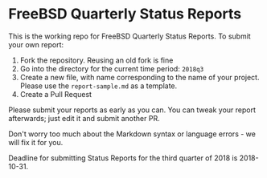 FreeBSD Quarterly Status Reports
================================

This is the working repo for FreeBSD Quarterly Status Reports.
To submit your own report:

1. Fork the repository.  Reusing an old fork is fine
2. Go into the directory for the current time period: `2018q3`
3. Create a new file, with name corresponding to the
   name of your project.  Please use the `report-sample.md`
   as a template.
4. Create a Pull Request

Please submit your reports as early as you can.  You can tweak
your report afterwards; just edit it and submit another PR.

Don't worry too much about the Markdown syntax or language errors - we
will fix it for you.

Deadline for submitting Status Reports for the third quarter of 2018
is 2018-10-31.

